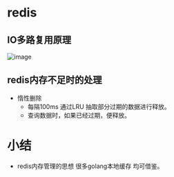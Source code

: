 # redis

## IO多路复用原理

![image](https://github.com/user-attachments/assets/f63cd8d2-640f-442f-9234-821de9e767ae)

## redis内存不足时的处理

* 惰性删除
  * 每隔100ms 通过LRU 抽取部分过期的数据进行释放。
  * 查询数据时，如果已经过期，便释放。
 
# 小结

* redis内存管理的思想 很多golang本地缓存 均可借鉴。

